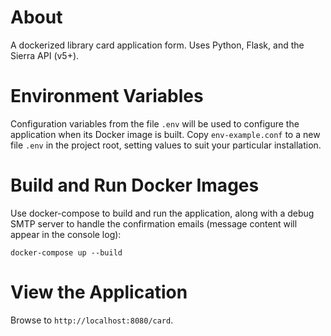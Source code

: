 # About

A dockerized library card application form. Uses Python, Flask, and the Sierra API (v5+).

# Environment Variables

Configuration variables from the file ```.env``` will be used to configure the application when its Docker image is built. Copy ```env-example.conf``` to a new file ```.env``` in the project root, setting values to suit your particular installation.

# Build and Run Docker Images

Use docker-compose to build and run the application, along with a debug SMTP server to handle the confirmation emails (message content will appear in the console log):

```
docker-compose up --build
```

# View the Application

Browse to `http://localhost:8080/card`.
